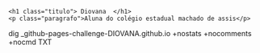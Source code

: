<head>
    <meta charset="UTF-8">
    <title>Site Diovana</title>
    <link rel="stylesheet" href="style.css">
    <link rel="stylesheet" href="style.css">
</head>
   
<body>

    <h1 class="titulo"> Diovana  </h1>
    <p class="paragrafo">Aluna do colégio estadual machado de assis</p>

</body>
dig _github-pages-challenge-DIOVANA.github.io +nostats +nocomments +nocmd TXT
